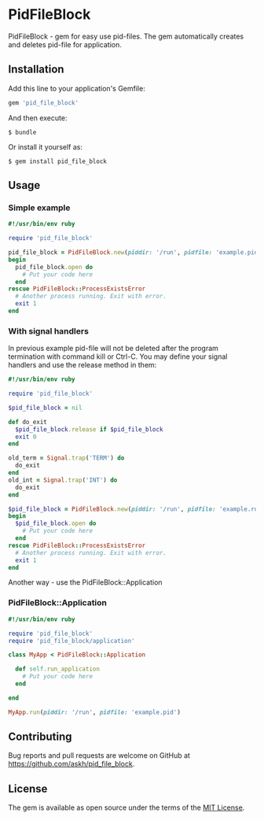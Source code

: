 # PidFileBlock

PidFileBlock - gem for easy use pid-files. The gem automatically creates and deletes pid-file for application.

## Installation

Add this line to your application's Gemfile:

```ruby
gem 'pid_file_block'
```

And then execute:

    $ bundle

Or install it yourself as:

    $ gem install pid_file_block

## Usage

### Simple example

```ruby
#!/usr/bin/env ruby

require 'pid_file_block'

pid_file_block = PidFileBlock.new(piddir: '/run', pidfile: 'example.pid')
begin
  pid_file_block.open do
    # Put your code here
  end
rescue PidFileBlock::ProcessExistsError
  # Another process running. Exit with error.
  exit 1
end
```

### With signal handlers

In previous example pid-file will not be deleted after the program termination with command kill or Ctrl-C. You may define your signal handlers and use the release method in them:

```ruby
#!/usr/bin/env ruby

require 'pid_file_block'

$pid_file_block = nil

def do_exit
  $pid_file_block.release if $pid_file_block
  exit 0
end

old_term = Signal.trap('TERM') do
  do_exit
end
old_int = Signal.trap('INT') do
  do_exit
end

$pid_file_block = PidFileBlock.new(piddir: '/run', pidfile: 'example.run')
begin
  $pid_file_block.open do
    # Put your code here
  end
rescue PidFileBlock::ProcessExistsError
  # Another process running. Exit with error.
  exit 1
end
```

Another way - use the PidFileBlock::Application

### PidFileBlock::Application

```ruby
#!/usr/bin/env ruby

require 'pid_file_block'
require 'pid_file_block/application'

class MyApp < PidFileBlock::Application

  def self.run_application
    # Put your code here
  end

end

MyApp.run(piddir: '/run', pidfile: 'example.pid')

```

## Contributing

Bug reports and pull requests are welcome on GitHub at https://github.com/askh/pid_file_block.

## License

The gem is available as open source under the terms of the [MIT License](https://opensource.org/licenses/MIT).
